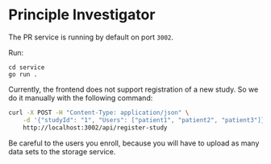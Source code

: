 # Principle Investigator

The PR service is running by default on port `3002`.

Run:
```
cd service
go run .
```

Currently, the frontend does not support registration of a new study. So we do it manually with the following command:
```bash
curl -X POST -H "Content-Type: application/json" \
    -d '{"studyId": "1", "Users": ["patient1", "patient2", "patient3"]}' \
    http://localhost:3002/api/register-study
```

Be careful to the users you enroll, because you will have to upload as many data sets to the storage service.
